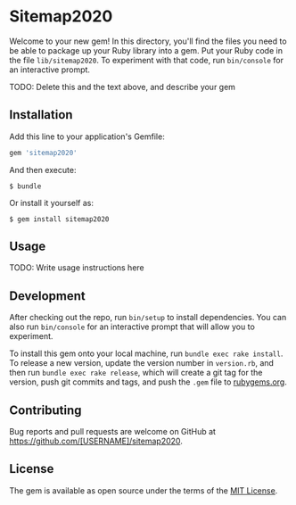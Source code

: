# Sitemap2020

Welcome to your new gem! In this directory, you'll find the files you need to be able to package up your Ruby library into a gem. Put your Ruby code in the file `lib/sitemap2020`. To experiment with that code, run `bin/console` for an interactive prompt.

TODO: Delete this and the text above, and describe your gem

## Installation

Add this line to your application's Gemfile:

```ruby
gem 'sitemap2020'
```

And then execute:

    $ bundle

Or install it yourself as:

    $ gem install sitemap2020

## Usage

TODO: Write usage instructions here

## Development

After checking out the repo, run `bin/setup` to install dependencies. You can also run `bin/console` for an interactive prompt that will allow you to experiment.

To install this gem onto your local machine, run `bundle exec rake install`. To release a new version, update the version number in `version.rb`, and then run `bundle exec rake release`, which will create a git tag for the version, push git commits and tags, and push the `.gem` file to [rubygems.org](https://rubygems.org).

## Contributing

Bug reports and pull requests are welcome on GitHub at https://github.com/[USERNAME]/sitemap2020.

## License

The gem is available as open source under the terms of the [MIT License](https://opensource.org/licenses/MIT).
